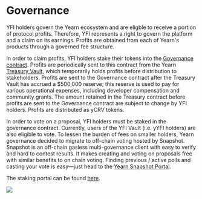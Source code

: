 # Governance

YFI holders govern the Yearn ecosystem and are eligble to receive a portion of protocol profits. Therefore, YFI represents a right to govern the platform and a claim on its earnings. Profits are obtained from each of Yearn's products through a governed fee structure.

In order to claim profits, YFI holders stake their tokens into the [Governance contract](https://etherscan.io/address/0xBa37B002AbaFDd8E89a1995dA52740bbC013D992). Profits are periodically sent to this contract from the Yearn [Treasury Vault](https://etherscan.io/address/0x93a62da5a14c80f265dabc077fcee437b1a0efde#tokentxns), which temporarily holds profits before distribution to stakeholders. Profits are sent to the Governance contract after the Treasury Vault has accrued a $500,000 reserve; this reserve is used to pay for various operational expenses, including developer compensation and community grants. The amount retained in the Treasury contract before profits are sent to the Governance contract are subject to change by YFI holders. Profits are distributed as yCRV tokens.

In order to vote on a proposal, YFI holders must be staked in the governance contract. Currently, users of the YFI Vault \(i.e. yYFI holders\) are also eligible to vote. To lessen the burden of fees on smaller holders, Yearn governance decided to migrate to off-chain voting hosted by Snapshot. Snapshot is an off-chain gasless multi-governance client with easy to verify and hard to contest results. It makes creating and voting on proposals free with similar benefits to on chain voting. Finding previous / active polls and casting your vote is easy—just head to the [Yearn Snapshot Portal](https://yearn.snapshot.page/#/yearn/all).

The staking portal can be found [here](https://ygov.finance/staking).

![](https://i.imgur.com/lAoZlb8.png)

